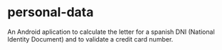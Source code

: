 # personal-data
An Android aplication to calculate the letter for a spanish DNI (National Identity Document) and to validate a credit card number.
